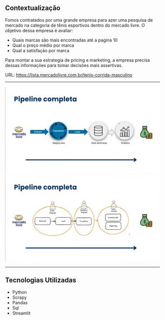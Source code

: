 ## Contextualização
Fomos contratados por uma grande empresa para azer uma pesquisa de mercado na categoria de tênis esportivos dentro do mercado livre.
O objetivo dessa empresa é avaliar:
- Quais marcas são mais encontradas até a pagina 10
- Qual o preço médio por marca
- Qual a satisfação por marca

Para montar a sua estrategia de pricing e marketing, a empresa precisa dessas informações para tomar decisões mais assertivas.

URL: https://lista.mercadolivre.com.br/tenis-corrida-masculino

---

![Pipeline completa do projeto](images/pipeline.png)
![Responsabilidade de cada etapa](images/responsabilidade.png)

---

## Tecnologias Utilizadas
- Python
- Scrapy
- Pandas
- Sql
- Streamlit